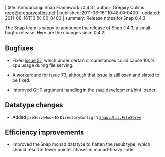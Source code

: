 | title: Announcing: Snap Framework v0.4.3
| author: Gregory Collins <greg@gregorycollins.net>
| published: 2011-06-16T10:48:00-0400
| updated: 2011-06-16T10:50:00-0400
| summary: Release notes for Snap 0.4.3

The Snap team is happy to announce the release of Snap 0.4.3, a small bugfix
release. Here are the changes since 0.4.2:

## Bugfixes

  - Fixed [issue 53](https://github.com/snapframework/snap-core/issues/53),
    which under certain circumstances could cause 100% cpu usage during file
    serving.

  - A workaround for
    [issue 73](https://github.com/snapframework/snap-core/issues/73), although
    that issue is still open and slated to be fixed.

  - Improved GHC argument handling in the `snap` development/hint loader.

## Datatype changes

  - Added `preServeHook` to `DirectoryConfig` in
    [`Snap.Util.FileServe`](https://github.com/snapframework/snap-core/blob/0.4.3/src/Snap/Util/FileServe.hs#L228).


## Efficiency improvements

  - Improved the Snap monad datatype to flatten the result type, which should
    result in fewer pointer chases in monad-heavy code.
